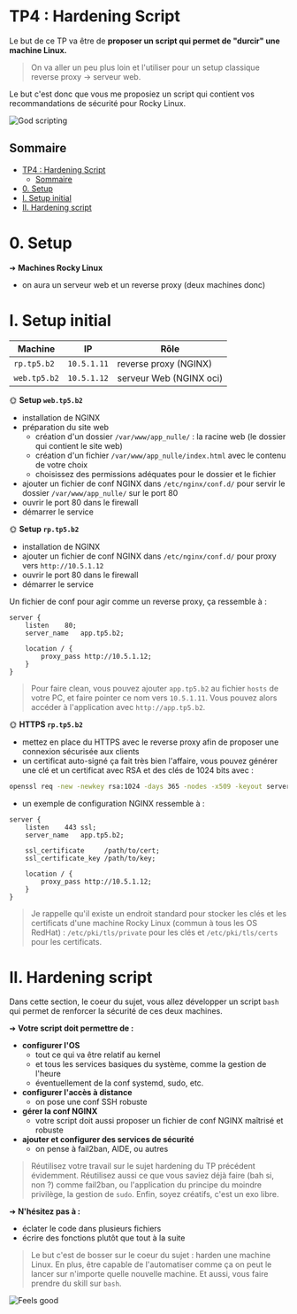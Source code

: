 # TP4 : Hardening Script

Le but de ce TP va être de **proposer un script qui permet de "durcir" une machine Linux.**

> On va aller un peu plus loin et l'utiliser pour un setup classique reverse proxy -> serveur web.

Le but c'est donc que vous me proposiez un script qui contient vos recommandations de sécurité pour Rocky Linux.

![God scripting](./img/god_script.png)

## Sommaire

- [TP4 : Hardening Script](#tp4--hardening-script)
  - [Sommaire](#sommaire)
- [0. Setup](#0-setup)
- [I. Setup initial](#i-setup-initial)
- [II. Hardening script](#ii-hardening-script)

# 0. Setup

➜ **Machines Rocky Linux**

- on aura un serveur web et un reverse proxy (deux machines donc)

# I. Setup initial

| Machine      | IP          | Rôle                       |
| ------------ | ----------- | -------------------------- |
| `rp.tp5.b2`  | `10.5.1.11` | reverse proxy (NGINX)      |
| `web.tp5.b2` | `10.5.1.12` | serveur Web (NGINX oci) |

🌞 **Setup `web.tp5.b2`**

- installation de NGINX
- préparation du site web
  - création d'un dossier `/var/www/app_nulle/` : la racine web (le dossier qui contient le site web)
  - création d'un fichier `/var/www/app_nulle/index.html` avec le contenu de votre choix
  - choisissez des permissions adéquates pour le dossier et le fichier
- ajouter un fichier de conf NGINX dans `/etc/nginx/conf.d/` pour servir le dossier `/var/www/app_nulle/` sur le port 80
- ouvrir le port 80 dans le firewall
- démarrer le service

🌞 **Setup `rp.tp5.b2`**

- installation de NGINX
- ajouter un fichier de conf NGINX dans `/etc/nginx/conf.d/` pour proxy vers `http://10.5.1.12`
- ouvrir le port 80 dans le firewall
- démarrer le service

Un fichier de conf pour agir comme un reverse proxy, ça ressemble à :

```nginx
server {
    listen    80;
    server_name   app.tp5.b2;

    location / {
        proxy_pass http://10.5.1.12;
    }
}
```

> Pour faire clean, vous pouvez ajouter `app.tp5.b2` au fichier `hosts` de votre PC, et faire pointer ce nom vers `10.5.1.11`. Vous pouvez alors accéder à l'application avec `http://app.tp5.b2`.

🌞 **HTTPS `rp.tp5.b2`**

- mettez en place du HTTPS avec le reverse proxy afin de proposer une connexion sécurisée aux clients
- un certificat auto-signé ça fait très bien l'affaire, vous pouvez générer une clé et un certificat avec RSA et des clés de 1024 bits avec :

```bash
openssl req -new -newkey rsa:1024 -days 365 -nodes -x509 -keyout server.key -out server.crt
```

- un exemple de configuration NGINX ressemble à :

```nginx
server {
    listen    443 ssl;
    server_name   app.tp5.b2;

    ssl_certificate     /path/to/cert;
    ssl_certificate_key /path/to/key;

    location / {
        proxy_pass http://10.5.1.12;
    }
}
```

> Je rappelle qu'il existe un endroit standard pour stocker les clés et les certificats d'une machine Rocky Linux (commun à tous les OS RedHat) : `/etc/pki/tls/private` pour les clés et `/etc/pki/tls/certs` pour les certificats.

# II. Hardening script

Dans cette section, le coeur du sujet, vous allez développer un script `bash` qui permet de renforcer la sécurité de ces deux machines.

➜ **Votre script doit permettre de :**

- **configurer l'OS**
  - tout ce qui va être relatif au kernel
  - et tous les services basiques du système, comme la gestion de l'heure
  - éventuellement de la conf systemd, sudo, etc.
- **configurer l'accès à distance**
  - on pose une conf SSH robuste
- **gérer la conf NGINX**
  - votre script doit aussi proposer un fichier de conf NGINX maîtrisé et robuste
- **ajouter et configurer des services de sécurité**
  - on pense à fail2ban, AIDE, ou autres

> Réutilisez votre travail sur le sujet hardening du TP précédent évidemment. Réutilisez aussi ce que vous saviez déjà faire (bah si, non ?) comme fail2ban, ou l'application du principe du moindre privilège, la gestion de `sudo`. Enfin, soyez créatifs, c'est un exo libre.

➜ **N'hésitez pas à :**

- éclater le code dans plusieurs fichiers
- écrire des fonctions plutôt que tout à la suite

> Le but c'est de bosser sur le coeur du sujet : harden une machine Linux. En plus, être capable de l'automatiser comme ça on peut le lancer sur n'importe quelle nouvelle machine. Et aussi, vous faire prendre du skill sur `bash`.

![Feels good](./img/feels_good.png)